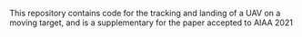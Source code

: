 This repository contains code for the tracking and landing of a UAV on a moving target, and is a supplementary for the paper accepted to AIAA 2021
